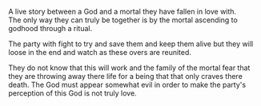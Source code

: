 
A live story between a God and a mortal they have fallen in love with.  
The only way they can truly be together is by the mortal ascending to godhood through a ritual.  
  
The party with fight to try and save them and keep them alive but they will loose in the end and watch as these overs are reunited.  
  
They do not know that this will work and the family of the mortal fear that they are throwing away there life for a being that that only craves there death. The God must appear somewhat evil in order to make the party's perception of this God is not truly love.